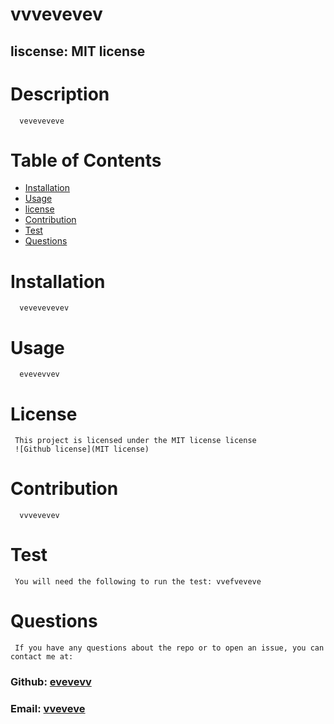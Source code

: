 
#   vvvevevev
##  liscense: MIT license 
##  
#   Description
      veveveveve
#   Table of Contents
*   [Installation](#installation)
*   [Usage](#usage)
*   [license](#license)
*   [Contribution](#contribution)
*   [Test](#test)
*   [Questions](#questions)
#   Installation
      vevevevevev
#  Usage
      evevevvev
#   License
     This project is licensed under the MIT license license
     ![Github license](MIT license)    
#   Contribution
      vvvevevev
#    Test
     You will need the following to run the test: vvefveveve
#   Questions
     If you have any questions about the repo or to open an issue, you can contact me at: 
###  Github: [evevevv](https://github.com) 
###  Email:  [vveveve](vveveve)  

